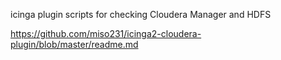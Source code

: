 icinga plugin scripts for checking Cloudera Manager and HDFS


https://github.com/miso231/icinga2-cloudera-plugin/blob/master/readme.md

